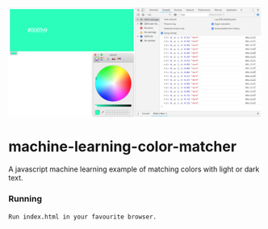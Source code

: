 <img src="https://raw.githubusercontent.com/nialloc9/machine-learning-color-matcher/master/assets/images/screenshot.png" alt='redux-push logo' width="500">

# machine-learning-color-matcher

A javascript machine learning example of matching colors with light or dark text.

### Running

    Run index.html in your favourite browser.
